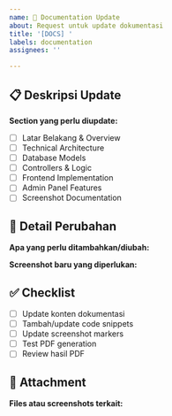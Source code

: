 ```yaml
---
name: 📝 Documentation Update
about: Request untuk update dokumentasi
title: '[DOCS] '
labels: documentation
assignees: ''

---
```


## 📋 Deskripsi Update

**Section yang perlu diupdate:**
- [ ] Latar Belakang & Overview
- [ ] Technical Architecture  
- [ ] Database Models
- [ ] Controllers & Logic
- [ ] Frontend Implementation
- [ ] Admin Panel Features
- [ ] Screenshot Documentation

## 🎯 Detail Perubahan

**Apa yang perlu ditambahkan/diubah:**


**Screenshot baru yang diperlukan:**


## ✅ Checklist

- [ ] Update konten dokumentasi
- [ ] Tambah/update code snippets
- [ ] Update screenshot markers
- [ ] Test PDF generation
- [ ] Review hasil PDF

## 📎 Attachment

**Files atau screenshots terkait:**
